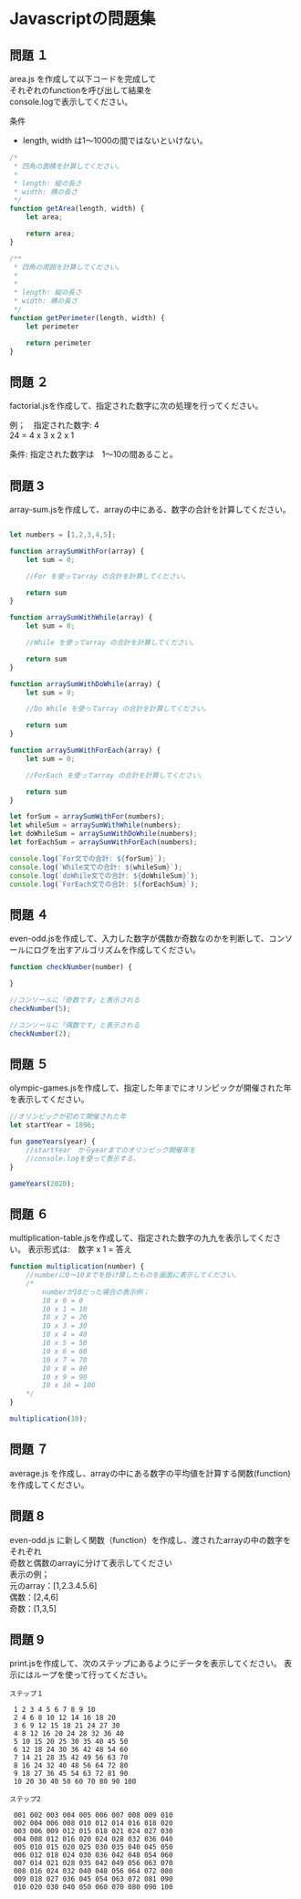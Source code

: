 # Javascriptの問題集

## 問題 １

area.js を作成して以下コードを完成して\
それぞれのfunctionを呼び出して結果を\
console.logで表示してください。

条件

- length, width は1～1000の間ではないといけない。

```javascript
/*
 * 四角の面積を計算してください。
 *
 * length: 縦の長さ
 * width: 横の長さ
 */
function getArea(length, width) {
    let area;

    return area;
}

/**
 * 四角の周囲を計算してください。
 *
 *
 * length: 縦の長さ
 * width: 横の長さ
 */
function getPerimeter(length, width) {
    let perimeter

    return perimeter
}
```

## 問題 ２

factorial.jsを作成して、指定された数字に次の処理を行ってください。

例；　指定された数字: 4\
24 = 4 x 3 x 2 x 1

条件: 指定された数字は　1～10の間あること。


## 問題 3

array-sum.jsを作成して、arrayの中にある、数字の合計を計算してください。

```javascript

let numbers = [1,2,3,4,5];

function arraySumWithFor(array) {
    let sum = 0;

    //For を使ってarray の合計を計算してください。

    return sum
}

function arraySumWithWhile(array) {
    let sum = 0;

    //While を使ってarray の合計を計算してください。

    return sum
}

function arraySumWithDoWhile(array) {
    let sum = 0;

    //Do While を使ってarray の合計を計算してください。

    return sum
}

function arraySumWithForEach(array) {
    let sum = 0;

    //ForEach を使ってarray の合計を計算してください。

    return sum
}

let forSum = arraySumWithFor(numbers);
let whileSum = arraySumWithWhile(numbers);
let doWhileSum = arraySumWithDoWhile(numbers);
let forEachSum = arraySumWithForEach(numbers);

console.log(`For文での合計: ${forSum}`);
console.log(`While文での合計: ${whileSum}`);
console.log(`doWhile文での合計: ${doWhileSum}`);
console.log(`ForEach文での合計: ${forEachSum}`);

```

## 問題 ４

even-odd.jsを作成して、入力した数字が偶数か奇数なのかを判断して、コンソールにログを出すアルゴリズムを作成してください。

```javascript
function checkNumber(number) {

}

//コンソールに「奇数です」と表示される
checkNumber(5);　

//コンソールに「偶数です」と表示される
checkNumber(2);
```

## 問題 ５

olympic-games.jsを作成して、指定した年までにオリンピックが開催された年を表示してください。

```javascript
//オリンピックが初めて開催された年
let startYear = 1896;

fun gameYears(year) {
    //startYear　からyearまでのオリンピック開催年を
    //console.logを使って表示する。
}

gameYears(2020);
```

## 問題 ６

multiplication-table.jsを作成して、指定された数字の九九を表示してください。
表示形式は:　数字 x 1 = 答え

```javascript
function multiplication(number) {
    //numberに0～10までを掛け算したものを画面に表示してください。
    /*
        numberが10だった場合の表示例；
        10 x 0 = 0
        10 x 1 = 10
        10 x 2 = 20
        10 x 3 = 30
        10 x 4 = 40
        10 x 5 = 50
        10 x 6 = 60
        10 x 7 = 70
        10 x 8 = 80
        10 x 9 = 90
        10 x 10 = 100
    */
}

multiplication(10);
```

## 問題 ７

average.js を作成し、arrayの中にある数字の平均値を計算する関数(function)を作成してください。

## 問題 8

even-odd.js に新しく関数（function）を作成し、渡されたarrayの中の数字をそれぞれ\
奇数と偶数のarrayに分けて表示してください\
表示の例；\
元のarray：[1,2.3.4.5.6]\
偶数：[2,4,6]\
奇数：[1,3,5]

## 問題 9

print.jsを作成して、次のステップにあるようにデータを表示してください。
表示にはループを使って行ってください。

```
ステップ１

 1 2 3 4 5 6 7 8 9 10
 2 4 6 8 10 12 14 16 18 20
 3 6 9 12 15 18 21 24 27 30
 4 8 12 16 20 24 28 32 36 40
 5 10 15 20 25 30 35 40 45 50
 6 12 18 24 30 36 42 48 54 60
 7 14 21 28 35 42 49 56 63 70
 8 16 24 32 40 48 56 64 72 80
 9 18 27 36 45 54 63 72 81 90
 10 20 30 40 50 60 70 80 90 100
```

```
ステップ2

 001 002 003 004 005 006 007 008 009 010
 002 004 006 008 010 012 014 016 018 020
 003 006 009 012 015 018 021 024 027 030
 004 008 012 016 020 024 028 032 036 040
 005 010 015 020 025 030 035 040 045 050
 006 012 018 024 030 036 042 048 054 060
 007 014 021 028 035 042 049 056 063 070
 008 016 024 032 040 048 056 064 072 080
 009 018 027 036 045 054 063 072 081 090
 010 020 030 040 050 060 070 080 090 100
```

